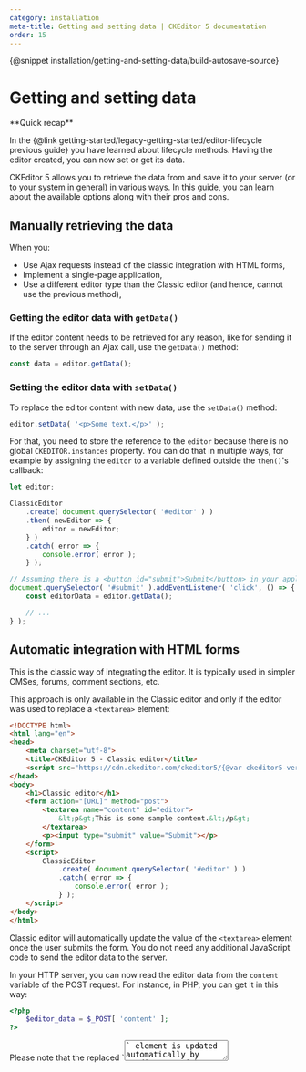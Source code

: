```yaml
---
category: installation
meta-title: Getting and setting data | CKEditor 5 documentation
order: 15
---
```


{@snippet installation/getting-and-setting-data/build-autosave-source}

# Getting and setting data

<info-box hint>
**Quick recap**

In the {@link getting-started/legacy-getting-started/editor-lifecycle previous guide} you have learned about lifecycle methods. Having the editor created, you can now set or get its data.
</info-box>

CKEditor 5 allows you to retrieve the data from and save it to your server (or to your system in general) in various ways. In this guide, you can learn about the available options along with their pros and cons.

## Manually retrieving the data

When you:

* Use Ajax requests instead of the classic integration with HTML forms,
* Implement a single-page application,
* Use a different editor type than the Classic editor (and hence, cannot use the previous method),

### Getting the editor data with `getData()`

If the editor content needs to be retrieved for any reason, like for sending it to the server through an Ajax call, use the `getData()` method:

```js
const data = editor.getData();
```
<!-- You can retrieve the data from the editor by using the {@link module:editor-classic/classiceditor~ClassicEditor#getData `editor.getData()`} method. -->

### Setting the editor data with `setData()`

To replace the editor content with new data, use the `setData()` method:

```js
editor.setData( '<p>Some text.</p>' );
```

For that, you need to store the reference to the `editor` because there is no global `CKEDITOR.instances` property. You can do that in multiple ways, for example by assigning the `editor` to a variable defined outside the `then()`'s callback:

```js
let editor;

ClassicEditor
	.create( document.querySelector( '#editor' ) )
	.then( newEditor => {
		editor = newEditor;
	} )
	.catch( error => {
		console.error( error );
	} );

// Assuming there is a <button id="submit">Submit</button> in your application.
document.querySelector( '#submit' ).addEventListener( 'click', () => {
	const editorData = editor.getData();

	// ...
} );
```

## Automatic integration with HTML forms

This is the classic way of integrating the editor. It is typically used in simpler CMSes, forums, comment sections, etc.

This approach is only available in the Classic editor and only if the editor was used to replace a `<textarea>` element:

```html
<!DOCTYPE html>
<html lang="en">
<head>
	<meta charset="utf-8">
	<title>CKEditor 5 - Classic editor</title>
	<script src="https://cdn.ckeditor.com/ckeditor5/{@var ckeditor5-version}/classic/ckeditor.js"></script>
</head>
<body>
	<h1>Classic editor</h1>
	<form action="[URL]" method="post">
		<textarea name="content" id="editor">
			&lt;p&gt;This is some sample content.&lt;/p&gt;
		</textarea>
		<p><input type="submit" value="Submit"></p>
	</form>
	<script>
		ClassicEditor
			.create( document.querySelector( '#editor' ) )
			.catch( error => {
				console.error( error );
			} );
	</script>
</body>
</html>
```

Classic editor will automatically update the value of the `<textarea>` element once the user submits the form. You do not need any additional JavaScript code to send the editor data to the server.

In your HTTP server, you can now read the editor data from the `content` variable of the POST request. For instance, in PHP, you can get it in this way:

```php
<?php
    $editor_data = $_POST[ 'content' ];
?>
```

<info-box>
Please note that the replaced `<textarea>` element is updated automatically by CKEditor straight before the submission. If you need to access the `<textarea>` value programmatically with JavaScript (e.g. in the `onsubmit` handler to validate the entered data), there is a chance that the `<textarea>` element would still store the original data. In order to update the value of the replaced `<textarea>`, use the {@link module:editor-classic/classiceditor~ClassicEditor#updateSourceElement `editor.updateSourceElement()`} method.

If you need to get the actual data from CKEditor at any moment using JavaScript, use the {@link module:editor-classic/classiceditor~ClassicEditor#getData `editor.getData()`} method as described in the next section.
</info-box>

When you print the data from the database to a `<textarea>` element in an HTML page, you need to encode it correctly. For instance, if you use PHP then a minimal solution would look like this:

```php
<?php
	$data = str_replace( '&', '&amp;', $data );
?>

<textarea name="content" id="editor"><?= $data ?></textarea>
```

Thanks to that, the `<textarea>` will be printed out like this:

```html
&lt;textarea>&lt;p>This is some sample content.&lt;/p>&lt;/textarea>
```

Instead of being printed like this:

```html
<textarea><p>This is some sample content.</p></textarea>
```

While simple content like that mentioned above does not itself require to be encoded, encoding the data will prevent losing text like "&lt;" or "&lt;img&gt;".

## Updating the source element

If the source element is not `<textarea>`, CKEditor 5 clears its content after the editor is destroyed. However, if you would like to enable updating the source element with the output coming from the data pipeline, you can use the {@link module:core/editor/editorconfig~EditorConfig#updateSourceElementOnDestroy `updateSourceElementOnDestroy`} configuration option.

```js
ClassicEditor.create( document.querySelector( '#editor' ), {
    // ...
    updateSourceElementOnDestroy: true
} );
```

<info-box warning>
Enabling the `updateSourceElementOnDestroy` option in your configuration might have some security implications, depending on the plugins you use. While the editing view is secured, there might be some unsafe content in the data output, so enable this option only if you know what you are doing. Be especially careful when using the Markdown, General HTML Support, and HTML embed features.
</info-box>

## Autosave feature

The {@link module:autosave/autosave~Autosave} feature allows you to automatically save the data (e.g. send it to the server) when needed. This can happen, for example, when the user changes the content.

Please refer to the {@link features/autosave Autosave} guide for details.

## Handling users exiting the page

An additional concern when integrating the editor into your website is that the user may mistakenly leave before saving the data. This problem is automatically handled by the {@link features/autosave autosave feature}, but if you do not use it and instead choose different integration methods, you should consider handling these two scenarios:

* The user leaves the page before saving the data (e.g. mistakenly closes a tab or clicks some link).
* The user saved the data, but there are some pending actions like an image upload.

To handle the former situation you can listen to the native [`window#beforeunload`](https://developer.mozilla.org/en-US/docs/Web/Events/beforeunload) event. The latter situation can be handled by using the CKEditor%nbsp;5 {@link module:core/pendingactions~PendingActions} plugin.

### Demo

The example below shows how all these mechanisms can be used together to enable or disable a "Save" button and block the user from leaving the page without saving the data.

<info-box>
	The {@link module:core/pendingactions~PendingActions} plugin is unavailable in any of the builds by default so you need to {@link getting-started/setup/installing-plugins install it}.
</info-box>

```js
// Note: We need to build the editor from source.
// We cannot use existing builds in this case.
import { ClassicEditor, PendingActions } from 'ckeditor5';

let isDirty = false;

ClassicEditor
	.create( document.querySelector( '#editor' ), {
		plugins: [
			PendingActions,

			// ... other plugins
		]
	} )
	.then( editor => {
		window.editor = editor;

		handleStatusChanges( editor );
		handleSaveButton( editor );
		handleBeforeunload( editor );
	} )
	.catch( err => {
		console.error( err.stack );
	} );

// Handle clicking the "Save" button by sending the data to a
// fake HTTP server (emulated here with setTimeout()).
function handleSaveButton( editor ) {
	const saveButton = document.querySelector( '#save' );
	const pendingActions = editor.plugins.get( 'PendingActions' );

	saveButton.addEventListener( 'click', evt => {
		const data = editor.getData();

		// Register the action of saving the data as a "pending action".
		// All asynchronous actions related to the editor are tracked like this,
		// so later on you only need to check `pendingActions.hasAny` to check
		// whether the editor is busy or not.
		const action = pendingActions.add( 'Saving changes' );

		evt.preventDefault();

		// Save the data to a fake HTTP server.
		setTimeout( () => {
			pendingActions.remove( action );

			// Reset isDirty only if the data did not change in the meantime.
			if ( data == editor.getData() ) {
				isDirty = false;
			}

			updateStatus( editor );
		}, HTTP_SERVER_LAG );
	} );
}

// Listen to new changes (to enable the "Save" button) and to
// pending actions (to show the spinner animation when the editor is busy).
function handleStatusChanges( editor ) {
	editor.plugins.get( 'PendingActions' ).on( 'change:hasAny', () => updateStatus( editor ) );

	editor.model.document.on( 'change:data', () => {
		isDirty = true;

		updateStatus( editor );
	} );
}

// If the user tries to leave the page before the data is saved, ask
// them whether they are sure they want to proceed.
function handleBeforeunload( editor ) {
	const pendingActions = editor.plugins.get( 'PendingActions' );

	window.addEventListener( 'beforeunload', evt => {
		if ( pendingActions.hasAny ) {
			evt.preventDefault();
		}
	} );
}

function updateStatus( editor ) {
	const saveButton = document.querySelector( '#save' );

	// Disables the "Save" button when the data on the server is up to date.
	if ( isDirty ) {
		saveButton.classList.add( 'active' );
	} else {
		saveButton.classList.remove( 'active' );
	}

	// Shows the spinner animation.
	if ( editor.plugins.get( 'PendingActions' ).hasAny ) {
		saveButton.classList.add( 'saving' );
	} else {
		saveButton.classList.remove( 'saving' );
	}
}
```

How to understand this demo:

* The button changes to "Saving..." when the data is being sent to the server or there are any other pending actions (e.g. an image being uploaded).
* You will be asked whether you want to leave the page if an image is being uploaded or the data has not been saved successfully yet. You can test that by dropping a big image into the editor or changing the "HTTP server lag" to a high value (e.g. 9000ms) and clicking the "Save" button. These actions will make the editor "busy" for a longer time &ndash; try leaving the page then.

{@snippet installation/getting-and-setting-data/manualsave}

<info-box hint>
**What's next**

Having read this guide, you know how to communicate with the editor, but remember that CKEditor 5 offers a rich API to interact with it. Check out the {@link getting-started/legacy-getting-started/api-and-events API and events guide} for more.

</info-box>
